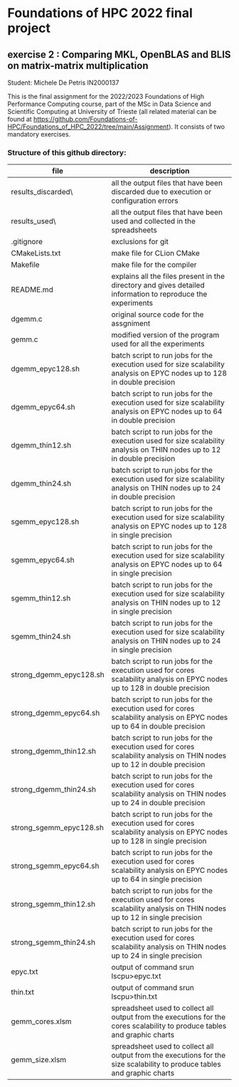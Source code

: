 # Foundations of HPC 2022 final project
## exercise 2 : Comparing MKL, OpenBLAS and BLIS on matrix-matrix multiplication 

Student: Michele De Petris IN2000137

This is the final assignment for the 2022/2023 Foundations of High Performance Computing course, part of the MSc in Data Science and Scientific Computing at University of Trieste (all related material can be found at https://github.com/Foundations-of-HPC/Foundations_of_HPC_2022/tree/main/Assignment).
It consists of two mandatory exercises.

### Structure of this github directory: 
file                    |description
------------------------|-------------------------------------------------------------------------------------------------------------------------
results_discarded\		|all the output files that have been discarded due to execution or configuration errors
results_used\			|all the output files that have been used and collected in the spreadsheets
.gitignore				|exclusions for git
CMakeLists.txt			|make file for CLion CMake
Makefile				|make file for the compiler
README.md				|explains all the files present in the directory and gives detailed information to reproduce the experiments
dgemm.c					|original source code for the assgniment
gemm.c					|modified version of the program used for all the experiments
dgemm_epyc128.sh		|batch script to run jobs for the execution used for size scalability analysis on EPYC nodes up to 128 in double precision
dgemm_epyc64.sh			|batch script to run jobs for the execution used for size scalability analysis on EPYC nodes up to 64 in double precision
dgemm_thin12.sh			|batch script to run jobs for the execution used for size scalability analysis on THIN nodes up to 12 in double precision
dgemm_thin24.sh			|batch script to run jobs for the execution used for size scalability analysis on THIN nodes up to 24 in double precision
sgemm_epyc128.sh		|batch script to run jobs for the execution used for size scalability analysis on EPYC nodes up to 128 in single precision
sgemm_epyc64.sh			|batch script to run jobs for the execution used for size scalability analysis on EPYC nodes up to 64 in single precision
sgemm_thin12.sh			|batch script to run jobs for the execution used for size scalability analysis on THIN nodes up to 12 in single precision
sgemm_thin24.sh			|batch script to run jobs for the execution used for size scalability analysis on THIN nodes up to 24 in single precision
strong_dgemm_epyc128.sh	|batch script to run jobs for the execution used for cores scalability analysis on EPYC nodes up to 128 in double precision
strong_dgemm_epyc64.sh	|batch script to run jobs for the execution used for cores scalability analysis on EPYC nodes up to 64 in double precision
strong_dgemm_thin12.sh	|batch script to run jobs for the execution used for cores scalability analysis on THIN nodes up to 12 in double precision
strong_dgemm_thin24.sh	|batch script to run jobs for the execution used for cores scalability analysis on THIN nodes up to 24 in double precision
strong_sgemm_epyc128.sh	|batch script to run jobs for the execution used for cores scalability analysis on EPYC nodes up to 128 in single precision
strong_sgemm_epyc64.sh	|batch script to run jobs for the execution used for cores scalability analysis on EPYC nodes up to 64 in single precision
strong_sgemm_thin12.sh	|batch script to run jobs for the execution used for cores scalability analysis on THIN nodes up to 12 in single precision
strong_sgemm_thin24.sh	|batch script to run jobs for the execution used for cores scalability analysis on THIN nodes up to 24 in single precision
epyc.txt				|output of command srun lscpu>epyc.txt
thin.txt				|output of command srun lscpu>thin.txt
gemm_cores.xlsm			|spreadsheet used to collect all output from the executions for the cores scalability to produce tables and graphic charts
gemm_size.xlsm			|spreadsheet used to collect all output from the executions for the size scalability to produce tables and graphic charts

